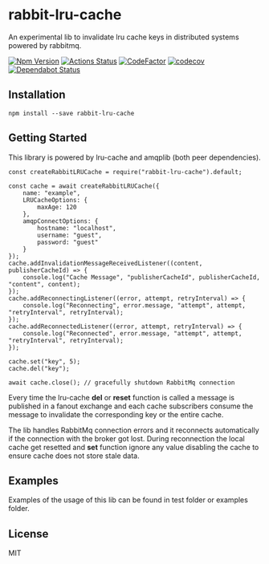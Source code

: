 # rabbit-lru-cache
An experimental lib to invalidate lru cache keys in distributed systems powered by rabbitmq.

[ ![Npm Version](https://badge.fury.io/js/rabbit-lru-cache.svg)](https://www.npmjs.com/package/rabbit-lru-cache)
[![Actions Status](https://github.com/francescorivola/rabbit-lru-cache/workflows/Node%20CI/badge.svg)](https://github.com/francescorivola/rabbit-lru-cache/actions)
[![CodeFactor](https://www.codefactor.io/repository/github/francescorivola/rabbit-lru-cache/badge)](https://www.codefactor.io/repository/github/francescorivola/rabbit-lru-cache)
[![codecov](https://codecov.io/gh/francescorivola/rabbit-lru-cache/branch/master/graph/badge.svg)](https://codecov.io/gh/francescorivola/rabbit-lru-cache)
[![Dependabot Status](https://api.dependabot.com/badges/status?host=github&repo=francescorivola/rabbit-lru-cache)](https://dependabot.com)

## Installation

` npm install --save rabbit-lru-cache `

## Getting Started

This library is powered by lru-cache and amqplib (both peer dependencies).

```
const createRabbitLRUCache = require("rabbit-lru-cache").default;

const cache = await createRabbitLRUCache({
    name: "example",
    LRUCacheOptions: {
        maxAge: 120
    },
    amqpConnectOptions: {
        hostname: "localhost",
        username: "guest",
        password: "guest"
    }
});
cache.addInvalidationMessageReceivedListener((content, publisherCacheId) => {
    console.log("Cache Message", "publisherCacheId", publisherCacheId, "content", content);
});
cache.addReconnectingListener((error, attempt, retryInterval) => {
    console.log("Reconnecting", error.message, "attempt", attempt, "retryInterval", retryInterval);
});
cache.addReconnectedListener((error, attempt, retryInterval) => {
    console.log("Reconnected", error.message, "attempt", attempt, "retryInterval", retryInterval);
});
    
cache.set("key", 5);
cache.del("key");

await cache.close(); // gracefully shutdown RabbitMq connection
```

Every time the lru-cache **del** or **reset** function is called a message is published in a fanout exchange and each cache subscribers consume the message to invalidate the corresponding key or the entire cache.

The lib handles RabbitMq connection errors and it reconnects automatically if the connection with the broker got lost. During reconnection the local cache get resetted and **set** function ignore any value disabling the cache to ensure cache does not store stale data. 

## Examples

Examples of the usage of this lib can be found in test folder or examples folder.

## License

MIT

